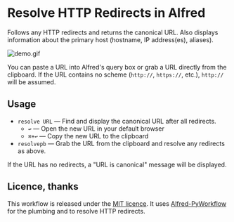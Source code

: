 Resolve HTTP Redirects in Alfred
================================

Follows any HTTP redirects and returns the canonical URL. Also displays information about the primary host (hostname, IP address(es), aliases).

![](https://raw.githubusercontent.com/harrtho/alfred-resolve-url/master/demo.gif "demo.gif")

You can paste a URL into Alfred's query box or grab a URL directly from the
clipboard. If the URL contains no scheme (`http://`, `https://`, etc.),
`http://` will be assumed.

## Usage ##

- `resolve URL` — Find and display the canonical URL after all redirects.
	+ `↩` — Open the new URL in your default browser
	+ `⌘+↩` — Copy the new URL to the clipboard
- `resolvepb` — Grab the URL from the clipboard and resolve any redirects as above.

If the URL has no redirects, a "URL is canonical" message will be displayed.

## Licence, thanks ##

This workflow is released under the [MIT licence](http://opensource.org/licenses/MIT). It uses
[Alfred-PyWorkflow](http://www.xdevcloud.de/alfred-pyworkflow) for the plumbing and to resolve
HTTP redirects.
